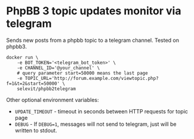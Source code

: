 # PhpBB 3 topic updates monitor via telegram

Sends new posts from a phpbb topic to a telegram channel.
Tested on phpbb3.

```
docker run \
    -e BOT_TOKEN='<telegram_bot_token>' \
    -e CHANNEL_ID='@your_channel' \
    # query parameter start=50000 means the last page
    -e TOPIC_URL='http://forum.example.com/viewtopic.php?f=1&t=2&start=50000' \
    selevit/phpbb2telegram
```

Other optional environment variables:

- `UPDATE_TIMEOUT` - timeout in seconds between HTTP requests for topic page
- `DEBUG` - If `DEBUG=1`, messages will not send to telegram, just will be written to stdout.

